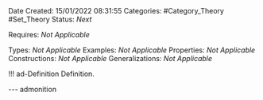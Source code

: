 <br />
<br />

Date Created: 15/01/2022 08:31:55
Categories: #Category_Theory #Set_Theory
Status: _Next_ 

Requires: _Not Applicable_

Types: _Not Applicable_
Examples: _Not Applicable_ 
Properties: _Not Applicable_
Constructions: _Not Applicable_
Generalizations: _Not Applicable_

!!! ad-Definition Definition.



--- admonition
